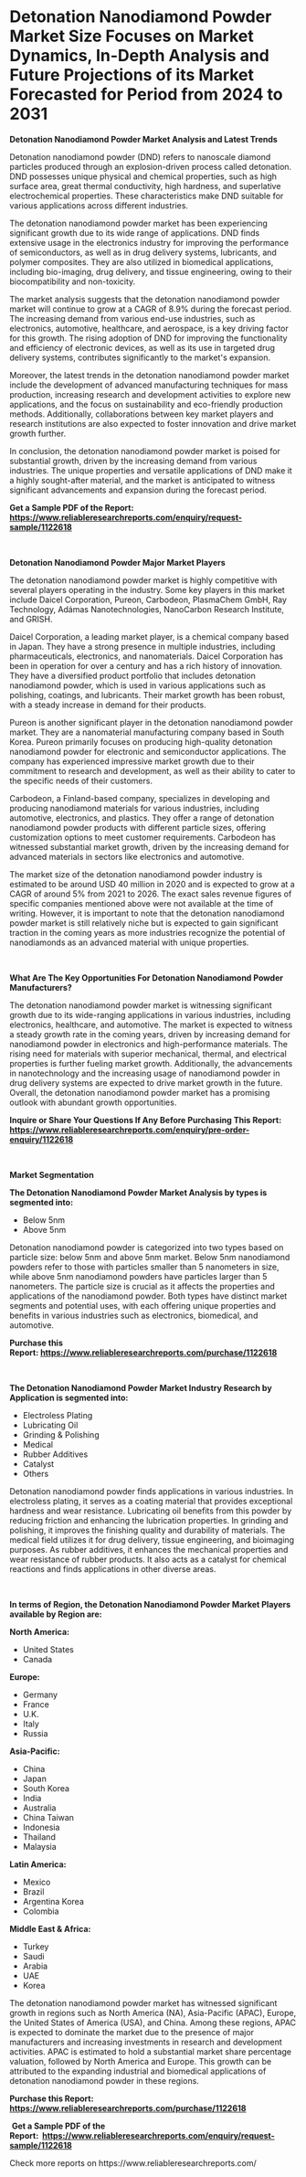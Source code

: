 <p><h1>Detonation Nanodiamond Powder Market Size Focuses on Market Dynamics, In-Depth Analysis and Future Projections of its Market Forecasted for Period from 2024 to 2031</h1></p><p><strong>Detonation Nanodiamond Powder Market Analysis and Latest Trends</strong></p>
<p><p>Detonation nanodiamond powder (DND) refers to nanoscale diamond particles produced through an explosion-driven process called detonation. DND possesses unique physical and chemical properties, such as high surface area, great thermal conductivity, high hardness, and superlative electrochemical properties. These characteristics make DND suitable for various applications across different industries.</p><p>The detonation nanodiamond powder market has been experiencing significant growth due to its wide range of applications. DND finds extensive usage in the electronics industry for improving the performance of semiconductors, as well as in drug delivery systems, lubricants, and polymer composites. They are also utilized in biomedical applications, including bio-imaging, drug delivery, and tissue engineering, owing to their biocompatibility and non-toxicity.</p><p>The market analysis suggests that the detonation nanodiamond powder market will continue to grow at a CAGR of 8.9% during the forecast period. The increasing demand from various end-use industries, such as electronics, automotive, healthcare, and aerospace, is a key driving factor for this growth. The rising adoption of DND for improving the functionality and efficiency of electronic devices, as well as its use in targeted drug delivery systems, contributes significantly to the market's expansion.</p><p>Moreover, the latest trends in the detonation nanodiamond powder market include the development of advanced manufacturing techniques for mass production, increasing research and development activities to explore new applications, and the focus on sustainability and eco-friendly production methods. Additionally, collaborations between key market players and research institutions are also expected to foster innovation and drive market growth further.</p><p>In conclusion, the detonation nanodiamond powder market is poised for substantial growth, driven by the increasing demand from various industries. The unique properties and versatile applications of DND make it a highly sought-after material, and the market is anticipated to witness significant advancements and expansion during the forecast period.</p></p>
<p><strong>Get a Sample PDF of the Report:&nbsp; <a href="https://www.reliableresearchreports.com/enquiry/request-sample/1122618">https://www.reliableresearchreports.com/enquiry/request-sample/1122618</a></strong></p>
<p>&nbsp;</p>
<p><strong>Detonation Nanodiamond Powder Major Market Players</strong></p>
<p><p>The detonation nanodiamond powder market is highly competitive with several players operating in the industry. Some key players in this market include Daicel Corporation, Pureon, Carbodeon, PlasmaChem GmbH, Ray Technology, Adámas Nanotechnologies, NanoCarbon Research Institute, and GRISH.</p><p>Daicel Corporation, a leading market player, is a chemical company based in Japan. They have a strong presence in multiple industries, including pharmaceuticals, electronics, and nanomaterials. Daicel Corporation has been in operation for over a century and has a rich history of innovation. They have a diversified product portfolio that includes detonation nanodiamond powder, which is used in various applications such as polishing, coatings, and lubricants. Their market growth has been robust, with a steady increase in demand for their products.</p><p>Pureon is another significant player in the detonation nanodiamond powder market. They are a nanomaterial manufacturing company based in South Korea. Pureon primarily focuses on producing high-quality detonation nanodiamond powder for electronic and semiconductor applications. The company has experienced impressive market growth due to their commitment to research and development, as well as their ability to cater to the specific needs of their customers.</p><p>Carbodeon, a Finland-based company, specializes in developing and producing nanodiamond materials for various industries, including automotive, electronics, and plastics. They offer a range of detonation nanodiamond powder products with different particle sizes, offering customization options to meet customer requirements. Carbodeon has witnessed substantial market growth, driven by the increasing demand for advanced materials in sectors like electronics and automotive.</p><p>The market size of the detonation nanodiamond powder industry is estimated to be around USD 40 million in 2020 and is expected to grow at a CAGR of around 5% from 2021 to 2026. The exact sales revenue figures of specific companies mentioned above were not available at the time of writing. However, it is important to note that the detonation nanodiamond powder market is still relatively niche but is expected to gain significant traction in the coming years as more industries recognize the potential of nanodiamonds as an advanced material with unique properties.</p></p>
<p>&nbsp;</p>
<p><strong>What Are The Key Opportunities For Detonation Nanodiamond Powder Manufacturers?</strong></p>
<p><p>The detonation nanodiamond powder market is witnessing significant growth due to its wide-ranging applications in various industries, including electronics, healthcare, and automotive. The market is expected to witness a steady growth rate in the coming years, driven by increasing demand for nanodiamond powder in electronics and high-performance materials. The rising need for materials with superior mechanical, thermal, and electrical properties is further fueling market growth. Additionally, the advancements in nanotechnology and the increasing usage of nanodiamond powder in drug delivery systems are expected to drive market growth in the future. Overall, the detonation nanodiamond powder market has a promising outlook with abundant growth opportunities.</p></p>
<p><strong>Inquire or Share Your Questions If Any Before Purchasing This Report: <a href="https://www.reliableresearchreports.com/enquiry/pre-order-enquiry/1122618">https://www.reliableresearchreports.com/enquiry/pre-order-enquiry/1122618</a></strong></p>
<p>&nbsp;</p>
<p><strong>Market Segmentation</strong></p>
<p><strong>The Detonation Nanodiamond Powder Market Analysis by types is segmented into:</strong></p>
<p><ul><li>Below 5nm</li><li>Above 5nm</li></ul></p>
<p><p>Detonation nanodiamond powder is categorized into two types based on particle size: below 5nm and above 5nm market. Below 5nm nanodiamond powders refer to those with particles smaller than 5 nanometers in size, while above 5nm nanodiamond powders have particles larger than 5 nanometers. The particle size is crucial as it affects the properties and applications of the nanodiamond powder. Both types have distinct market segments and potential uses, with each offering unique properties and benefits in various industries such as electronics, biomedical, and automotive.</p></p>
<p><strong>Purchase this Report:&nbsp;<a href="https://www.reliableresearchreports.com/purchase/1122618">https://www.reliableresearchreports.com/purchase/1122618</a></strong></p>
<p>&nbsp;</p>
<p><strong>The Detonation Nanodiamond Powder Market Industry Research by Application is segmented into:</strong></p>
<p><ul><li>Electroless Plating</li><li>Lubricating Oil</li><li>Grinding & Polishing</li><li>Medical</li><li>Rubber Additives</li><li>Catalyst</li><li>Others</li></ul></p>
<p><p>Detonation nanodiamond powder finds applications in various industries. In electroless plating, it serves as a coating material that provides exceptional hardness and wear resistance. Lubricating oil benefits from this powder by reducing friction and enhancing the lubrication properties. In grinding and polishing, it improves the finishing quality and durability of materials. The medical field utilizes it for drug delivery, tissue engineering, and bioimaging purposes. As rubber additives, it enhances the mechanical properties and wear resistance of rubber products. It also acts as a catalyst for chemical reactions and finds applications in other diverse areas.</p></p>
<p>&nbsp;</p>
<p><strong>In terms of Region, the Detonation Nanodiamond Powder Market Players available by Region are:</strong></p>
<p>
    <p> <strong> North America: </strong>
        <ul>
            <li>United States</li>
            <li>Canada</li>
        </ul>
        </p> 
    <p> <strong> Europe: </strong>
        <ul>
            <li>Germany</li>
            <li>France</li>
            <li>U.K.</li>
            <li>Italy</li>
            <li>Russia</li>
        </ul>
        </p> 
    <p> <strong> Asia-Pacific: </strong>
        <ul>
            <li>China</li>
            <li>Japan</li>
            <li>South Korea</li>
            <li>India</li>
            <li>Australia</li>
            <li>China Taiwan</li>
            <li>Indonesia</li>
            <li>Thailand</li>
            <li>Malaysia</li>
        </ul>
        </p> 
    <p> <strong> Latin America: </strong>
        <ul>
            <li>Mexico</li>
            <li>Brazil</li>
            <li>Argentina Korea</li>
            <li>Colombia</li>
        </ul>
        </p> 
    <p> <strong> Middle East & Africa: </strong>
        <ul>
            <li>Turkey</li>
            <li>Saudi</li>
            <li>Arabia</li>
            <li>UAE</li>
            <li>Korea</li>
        </ul>
    </p>
    </p>
<p><p>The detonation nanodiamond powder market has witnessed significant growth in regions such as North America (NA), Asia-Pacific (APAC), Europe, the United States of America (USA), and China. Among these regions, APAC is expected to dominate the market due to the presence of major manufacturers and increasing investments in research and development activities. APAC is estimated to hold a substantial market share percentage valuation, followed by North America and Europe. This growth can be attributed to the expanding industrial and biomedical applications of detonation nanodiamond powder in these regions.</p></p>
<p><strong>Purchase this Report: <a href="https://www.reliableresearchreports.com/purchase/1122618">https://www.reliableresearchreports.com/purchase/1122618</a></strong></p>
<p>&nbsp;<strong>Get a Sample PDF of the Report:&nbsp;&nbsp;<a href="https://www.reliableresearchreports.com/enquiry/request-sample/1122618">https://www.reliableresearchreports.com/enquiry/request-sample/1122618</a></strong></p>
<p><strong></strong></p>
<p>Check more reports on https://www.reliableresearchreports.com/</p>